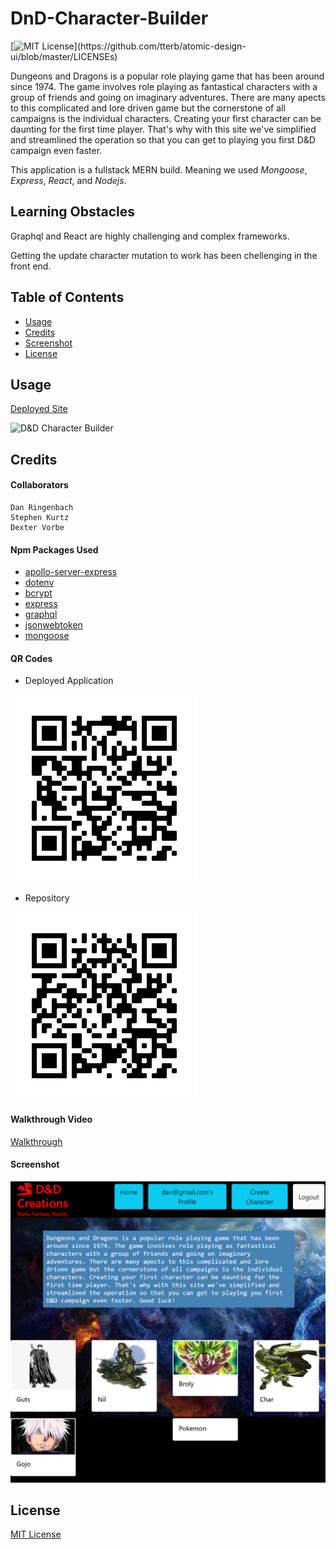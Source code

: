 # DnD-Character-Builder 

[![MIT License](https://img.shields.io/apm/l/atomic-design-ui.svg?)](https://github.com/tterb/atomic-design-ui/blob/master/LICENSEs)

Dungeons and Dragons is a popular role playing game that has been around since 1974. The game involves role playing as fantastical characters with a group of friends and going on imaginary adventures. There are many apects to this complicated and lore driven game but the cornerstone of all campaigns is the individual characters. Creating your first character can be daunting for the first time player. That's why with this site we've simplified and streamlined the operation so that you can get to playing you first D&D campaign even faster. 

This application is a fullstack MERN build. Meaning we used *Mongoose*, *Express*, *React*, and *Nodejs*.  



## Learning Obstacles

Graphql and React are highly challenging and complex frameworks.

Getting the update character mutation to work has been chellenging in the front end.


## Table of Contents

- [Usage](#usage)
- [Credits](#credits)
- [Screenshot](#screenshot)
- [License](#license)


## Usage
[Deployed Site](https://dnd-character-create.herokuapp.com/)

![D&D Character Builder](./assets/DnD.png)

## Credits
#### Collaborators
    Dan Ringenbach 
    Stephen Kurtz
    Dexter Vorbe

#### Npm Packages Used

- [apollo-server-express](https://www.npmjs.com/package/apollo-server-express)
- [dotenv](https://www.npmjs.com/package/dotenv)
- [bcrypt](https://www.npmjs.com/package/bcrypt)
- [express](https://www.npmjs.com/package/express)
- [graphql](https://www.npmjs.com/package/graphql)
- [jsonwebtoken](https://www.npmjs.com/package/jsonwebtoken)
- [mongoose](https://www.npmjs.com/package/mongoose)

#### QR Codes
-  Deployed Application

![Deployed QR Code](/images/deployedqr.png "Deployed QR Code")

- Repository

![Repositiory QR Code](/images/repoqr.png "Repo QR Code")

#### Walkthrough Video

[Walkthrough](https://drive.google.com/file/d/1EmrPgJchC7L-COl1nmdPKk-NHLPlStwR/view)

#### Screenshot 

![Screenshot](/images/screenshot.png "Screenshot")


## License

[MIT License](license.txt)